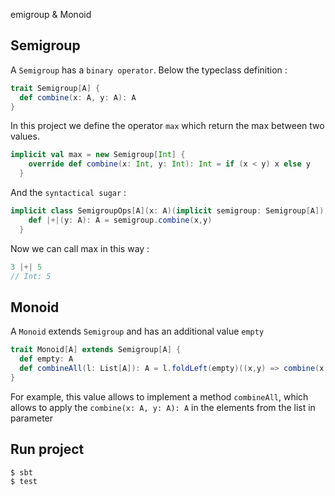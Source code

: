 emigroup & Monoid
## Semigroup
A `Semigroup` has a `binary operator`. Below the typeclass definition :

```scala
trait Semigroup[A] {
  def combine(x: A, y: A): A
}
```
In this project we define the operator `max` which return the max between two values.

```scala
implicit val max = new Semigroup[Int] {
    override def combine(x: Int, y: Int): Int = if (x < y) x else y
  }
```

And the `syntactical sugar` :
```scala
implicit class SemigroupOps[A](x: A)(implicit semigroup: Semigroup[A]) {
    def |+|(y: A): A = semigroup.combine(x,y)
  }
```
Now we can call max in this way :
```scala
3 |+| 5
// Int: 5
```
## Monoid
A `Monoid` extends `Semigroup` and has an additional value `empty`

```scala
trait Monoid[A] extends Semigroup[A] {
  def empty: A
  def combineAll(l: List[A]): A = l.foldLeft(empty)((x,y) => combine(x,y))
}
```
For example, this value allows to implement a method `combineAll`, which allows to apply the `combine(x: A, y: A): A` in the elements from the list in parameter

## Run project
```sbt
$ sbt
$ test
```
